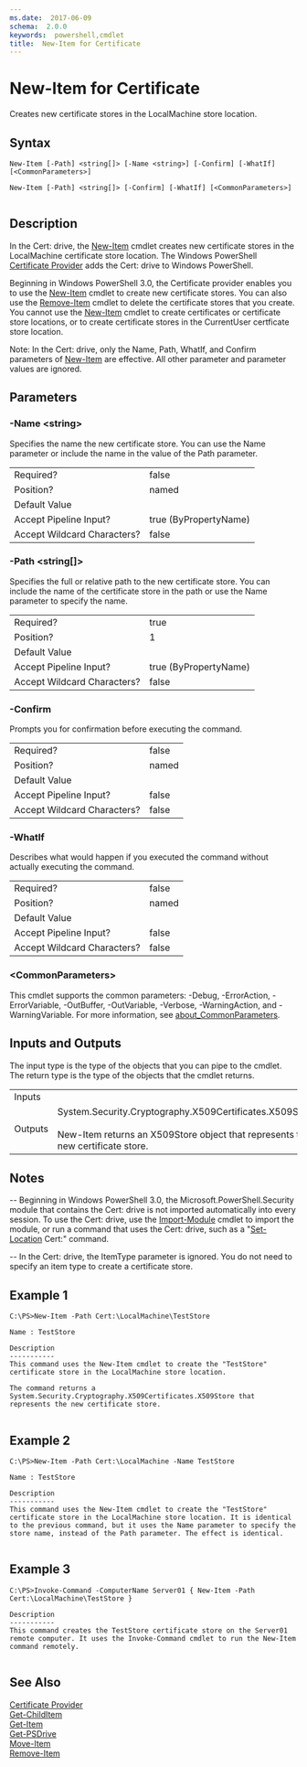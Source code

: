```yaml
---
ms.date:  2017-06-09
schema:  2.0.0
keywords:  powershell,cmdlet
title:  New-Item for Certificate
---
```


# New-Item for Certificate
Creates new certificate stores in the LocalMachine store location.  
  
## Syntax  
  
```  
New-Item [-Path] <string[]> [-Name <string>] [-Confirm] [-WhatIf] [<CommonParameters>]  
  
New-Item [-Path] <string[]> [-Confirm] [-WhatIf] [<CommonParameters>]  
  
```  
  
## Description  
 In the Cert: drive, the [New-Item](../../Microsoft.PowerShell.Management/New-Item.md) cmdlet creates new certificate stores in the LocalMachine certificate store location. The Windows PowerShell [Certificate Provider](Certificate-Provider.md) adds the Cert: drive to Windows PowerShell.  
  
 Beginning in Windows PowerShell 3.0, the Certificate provider enables you to use the [New-Item](../../Microsoft.PowerShell.Management/New-Item.md) cmdlet to create new certificate stores. You can also use the [Remove-Item](../../Microsoft.PowerShell.Management/Remove-Item.md) cmdlet to delete the certificate stores that you create.  You cannot use the [New-Item](../../Microsoft.PowerShell.Management/New-Item.md) cmdlet to create certificates or certificate store locations, or to create certificate stores in the CurrentUser certficate store location.  
  
 Note:  In the Cert: drive, only the Name, Path, WhatIf, and Confirm parameters of [New-Item](../../Microsoft.PowerShell.Management/New-Item.md) are effective. All other parameter and parameter values are ignored.  
  
## Parameters  
  
### -Name <string\>  
 Specifies the name the new certificate store. You can use the Name parameter or include the name in the value of the Path parameter.  
  
|||  
|-|-|  
|Required?|false|  
|Position?|named|  
|Default Value||  
|Accept Pipeline Input?|true (ByPropertyName)|  
|Accept Wildcard Characters?|false|  
  
### -Path <string[]>  
 Specifies the full or relative path to the new certificate store. You can include the name of the certificate store in the path or use the Name parameter to specify the name.  
  
|||  
|-|-|  
|Required?|true|  
|Position?|1|  
|Default Value||  
|Accept Pipeline Input?|true (ByPropertyName)|  
|Accept Wildcard Characters?|false|  
  
### -Confirm  
 Prompts you for confirmation before executing the command.  
  
|||  
|-|-|  
|Required?|false|  
|Position?|named|  
|Default Value||  
|Accept Pipeline Input?|false|  
|Accept Wildcard Characters?|false|  
  
### -WhatIf  
 Describes what would happen if you executed the command without actually executing the command.  
  
|||  
|-|-|  
|Required?|false|  
|Position?|named|  
|Default Value||  
|Accept Pipeline Input?|false|  
|Accept Wildcard Characters?|false|  
  
### <CommonParameters\>  
 This cmdlet supports the common parameters: -Debug, -ErrorAction, -ErrorVariable, -OutBuffer, -OutVariable,  -Verbose, -WarningAction, and -WarningVariable. For more information, see [about_CommonParameters](../../Microsoft.PowerShell.Core/About/about_CommonParameters.md).  
  
## Inputs and Outputs  
 The input type is the type of the objects that you can pipe to the cmdlet. The return type is the type of the objects that the cmdlet returns.  
  
|||  
|-|-|  
|Inputs||  
|Outputs|System.Security.Cryptography.X509Certificates.X509Store<br /><br /> New-Item returns an X509Store object that represents the new certificate store.|  
  
## Notes  
 -- Beginning in Windows PowerShell 3.0, the Microsoft.PowerShell.Security module that contains the Cert: drive is not imported automatically into every session. To use the Cert: drive, use the [Import-Module](../../Microsoft.PowerShell.Core/Import-Module.md) cmdlet to import the module, or run a command that uses the Cert: drive, such as a "[Set-Location](../../Microsoft.PowerShell.Management/Set-Location.md) Cert:" command.  
  
 -- In the Cert: drive, the ItemType parameter is ignored. You do not need to specify an item type to create a certificate store.  
  
## Example 1  
  
```  
C:\PS>New-Item -Path Cert:\LocalMachine\TestStore  
  
Name : TestStore  
  
Description  
-----------  
This command uses the New-Item cmdlet to create the "TestStore" certificate store in the LocalMachine store location.   
  
The command returns a System.Security.Cryptography.X509Certificates.X509Store that represents the new certificate store.  
  
```  
  
## Example 2  
  
```  
C:\PS>New-Item -Path Cert:\LocalMachine -Name TestStore  
  
Name : TestStore  
  
Description  
-----------  
This command uses the New-Item cmdlet to create the "TestStore" certificate store in the LocalMachine store location. It is identical to the previous command, but it uses the Name parameter to specify the store name, instead of the Path parameter. The effect is identical.  
  
```  
  
## Example 3  
  
```  
C:\PS>Invoke-Command -ComputerName Server01 { New-Item -Path Cert:\LocalMachine\TestStore }  
  
Description  
-----------  
This command creates the TestStore certificate store on the Server01 remote computer. It uses the Invoke-Command cmdlet to run the New-Item command remotely.  
  
```  
  
## See Also  
 [Certificate Provider](Certificate-Provider.md)   
 [Get-ChildItem](../../Microsoft.PowerShell.Management/Get-ChildItem.md)   
 [Get-Item](../../Microsoft.PowerShell.Management/Get-Item.md)   
 [Get-PSDrive](../../Microsoft.PowerShell.Management/Get-PSDrive.md)   
 [Move-Item](../../Microsoft.PowerShell.Management/Move-Item.md)   
 [Remove-Item](../../Microsoft.PowerShell.Management/Remove-Item.md)


